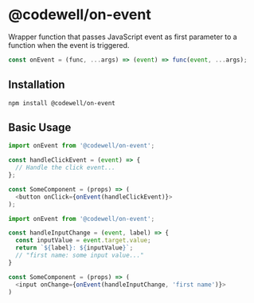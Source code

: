 # @codewell/on-event

Wrapper function that passes JavaScript event as first parameter to a function when the event is triggered.

```JavaScript
const onEvent = (func, ...args) => (event) => func(event, ...args);
```

## Installation

```
npm install @codewell/on-event
```

## Basic Usage

```JavaScript
import onEvent from '@codewell/on-event';

const handleClickEvent = (event) => {
  // Handle the click event...
};

const SomeComponent = (props) => (
  <button onClick={onEvent(handleClickEvent)}>
);

```

```JavaScript
import onEvent from '@codewell/on-event';

const handleInputChange = (event, label) => {
  const inputValue = event.target.value;
  return `${label}: ${inputValue}`;
  // "first name: some input value..."
}

const SomeComponent = (props) => (
  <input onChange={onEvent(handleInputChange, 'first name')}>
)

```
